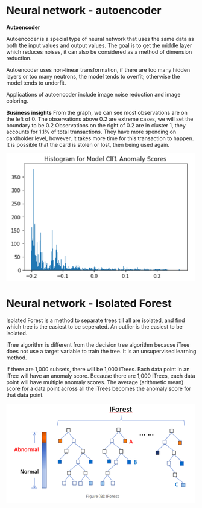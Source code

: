 
# Neural network - autoencoder

**Autoencoder**

Autoencoder is a special type of neural network that uses the same data as both the input values and output values. The goal is to get the middle layer which reduces noises, it can also be considered as a method of dimension reduction. 

Autoencoder uses non-linear transformation, if there are too many hidden layers or too many neutrons, the model tends to overfit; otherwise the model tends to underfit.

Applications of autoencoder include image noise reduction and image coloring. 

**Business insights** 
From the graph, we can see most observations are on the left of 0. The observations above 0.2 are extreme cases, we will set the boundary to be 0.2 Observations on the right of 0.2 are in cluster 1, they accounts for 1.1% of total transactions. They have more spending on cardholder level, however, it takes more time for this transaction to happen. It is possible that the card is stolen or lost, then being used again. 

<img src="Clf1_Anomaly_Scores.png" alt="album cover" width="500"/>


# Neural network - Isolated Forest
Isolated Forest is a method to separate trees till all are isolated, and find which tree is the easiest to be seperated. An outlier is the easiest to be isolated. 

iTree algorithm is different from the decision tree algorithm because iTree does not use a target variable to train the tree. It is an unsupervised learning method.

If there are 1,000 subsets, there will be 1,000 iTrees. Each data point in an iTree will have an anomaly score. Because there are 1,000 iTrees, each data point will have multiple anomaly scores. The average (arithmetic mean) score for a data point across all the iTrees becomes the anomaly score for that data point.

<img src="iforest.png" alt="album cover" width="500"/>


